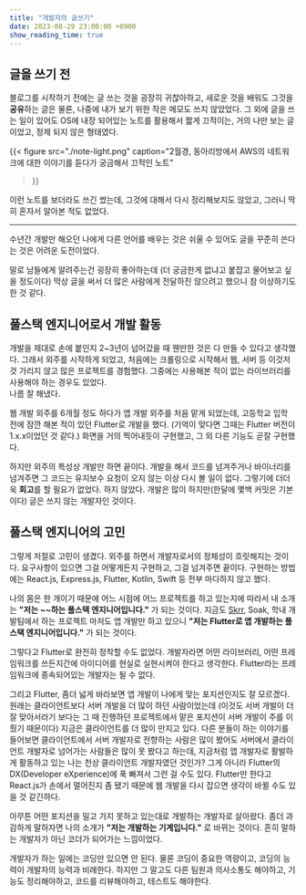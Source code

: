 ```yaml
---
title: "개발자의 글쓰기"
date: 2023-08-29 23:00:00 +0900
show_reading_time: true
---
```


## 글을 쓰기 전

블로그를 시작하기 전에는 글 쓰는 것을 굉장히 귀찮아하고,
새로운 것을 배워도 그것을 **공유**하는 글은 물론,
나중에 내가 보기 위한 작은 메모도 쓰지 않았었다.
그 외에 글을 쓰는 일이 있어도 OS에 내장 되어있는 노트를 활용해서 짧게 끄적이는,
거의 나만 보는 글이었고, 정제 되지 않은 형태였다.

{{<
  figure
  src="./note-light.png"
  caption="2월경, 동아리방에서 AWS의 네트워크에 대한 이야기를 듣다가 궁금해서 끄적인 노트"
>}}

이런 노트를 보더라도 쓰긴 썼는데, 그것에 대해서 다시 정리해보지도 않았고,
그러니 딱히 혼자서 알아본 적도 없었다.

---

수년간 개발만 해오던 나에게 다른 언어를 배우는 것은 쉬울 수 있어도
글을 꾸준히 쓴다는 것은 어려운 도전이었다.

말로 남들에게 알려주는건 굉장히 좋아하는데 (더 궁금한게 없냐고 붙잡고 물어보고 싶을 정도이다)
막상 글을 써서 더 많은 사람에게 전달하진 않으려고 했으니 참 이상하기도 한 것 같다.

## 풀스택 엔지니어로서 개발 활동

개발을 제대로 손에 붙인지 2~3년이 넘어갔을 때 웬만한 것은 다 만들 수 있다고 생각했다.
그래서 외주를 시작하게 되었고, 처음에는 크롤링으로 시작해서 웹, 서버 등
이것저것 가리지 않고 많은 프로젝트를 경험했다.
그중에는 사용해본 적이 없는 라이브러리를 사용해야 하는 경우도 있었다.  
나름 잘 해냈다.

웹 개발 외주를 6개월 정도 하다가 앱 개발 외주를 처음 맡게 되었는데,
고등학교 입학 전에 잠깐 해본 적이 있던 Flutter로 개발을 했다.
(기억이 맞다면 그때는 Flutter 버전이 1.x.x이었던 것 같다.)
화면을 거의 찍어내듯이 구현했고, 그 외 다른 기능도 곧잘 구현했다.

하지만 외주의 특성상 개발만 하면 끝이다. 개발을 해서 코드를 넘겨주거나 바이너리를 넘겨주면
그 코드는 유지보수 요청이 오지 않는 이상 다시 볼 일이 없다.
그렇기에 더더욱 **회고**를 할 필요가 없었다. 하지 않았다.
개발은 많이 하지만(한달에 몇백 커밋은 기본이다) 글은 쓰지 않는 개발자인 것이다.

## 풀스택 엔지니어의 고민

그렇게 저절로 고민이 생겼다.
외주를 하면서 개발자로서의 정체성이 흐릿해지는 것이다.
요구사항이 있으면 그걸 어떻게든지 구현하고, 그걸 넘겨주면 끝이다.
구현하는 방법에는 React.js, Express.js, Flutter, Kotlin, Swift 등
전부 마다하지 않고 했다.

나의 몸은 한 개이기 때문에 어느 시점에 어느 프로젝트를 하고 있는지에 따라서
내 소개는 **"저는 ~~하는 풀스택 엔지니어입니다."** 가 되는 것이다.
지금도 [Skrr](https://skrr.app), Soak,
학내 개발팀에서 하는 프로젝트 마저도 앱 개발만 하고 있으니
**"저는 Flutter로 앱 개발하는 풀스택 엔지니어입니다."** 가 되는 것이다.

그렇다고 Flutter로 완전히 정착할 수도 없었다.
개발자라면 어떤 라이브러리, 어떤 프레임워크를 쓰든지간에
아이디어를 현실로 실현시켜야 한다고 생각한다.
Flutter라는 프레임워크에 종속되어있는 개발자는 될 수 없다.

그리고 Flutter, 좀더 넓게 바라보면 앱 개발이 나에게 맞는 포지션인지도 잘 모르겠다.
원래는 클라이언트보다 서버 개발을 더 많이 하던 사람이었는데
(이것도 서버 개발이 더 잘 맞아서라기 보다는 그 때 진행하던 프로젝트에서 맡은 포지션이
서버 개발이 주를 이뤘기 때문이다)
지금은 클라이언트를 더 많이 만지고 있다.
다른 분들이 하는 이야기를 들어보면 클라이언트에서 서버 개발자로 전향하는 사람은 많이 봤어도
서버에서 클라이언트 개발자로 넘어가는 사람들은 많이 못 봤다고 하는데,
지금처럼 앱 개발자로 활발하게 활동하고 있는 나는 천상 클라이언트 개발자였던 것인가?
그게 아니라 Flutter의 DX(Developer eXperience)에 푹 빠져서 그런 걸 수도 있다.
Flutter만 한다고 React.js가 손에서 멀어진지 좀 됐기 때문에 웹 개발을 다시 잡으면
생각이 바뀔 수도 있을 것 같긴하다.

아무튼 어떤 포지션을 밀고 가지 못하고 있는대로 개발하는 개발자로 살아왔다.
좀더 과감하게 말하자면 나의 소개가 **"저는 개발하는 기계입니다."** 로 바뀌는 것이다.
흔히 말하는 개발자가 아닌 코더가 되어가는 느낌이었다.

개발자가 하는 일에는 코딩만 있으면 안 된다.
물론 코딩이 중요한 역량이고, 코딩의 능력이 개발자의 능력과 비례한다.
하지만 그 말고도 다른 팀원과 의사소통도 해야하고,
기능도 정리해야하고, 코드를 리뷰해야하고, 테스트도 해야한다.


